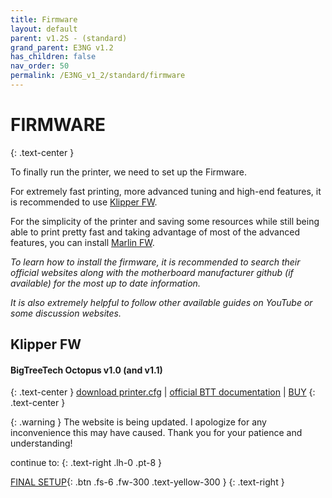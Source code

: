 ```yaml
---
title: Firmware
layout: default
parent: v1.2S - (standard)
grand_parent: E3NG v1.2
has_children: false
nav_order: 50
permalink: /E3NG_v1_2/standard/firmware
---
```

# FIRMWARE
{: .text-center }

To finally run the printer, we need to set up the Firmware.

For extremely fast printing, more advanced tuning and high-end features, it is recommended to use [Klipper FW].

For the simplicity of the printer and saving some resources while still being able to print pretty fast and taking advantage of most of the advanced features, you can install [Marlin FW].

*To learn how to install the firmware, it is recommended to search their official websites along with the motherboard manufacturer github (if available) for the most up to date information.*

*It is also extremely helpful to follow other available guides on YouTube or some discussion websites.*

## Klipper FW

#### BigTreeTech Octopus v1.0 (and v1.1)
{: .text-center }
[download printer.cfg](https://github.com/RH3D/E3NG/blob/main/firmware/Klipper/v1.2S/E3NG_v1.2S_Octopus_v1.1_printer.cfg) | [official BTT documentation](https://github.com/bigtreetech/BIGTREETECH-OCTOPUS-V1.0) | [BUY](https://s.click.aliexpress.com/e/_Dd8mCyj)
{: .text-center }

{: .warning }
The website is being updated. I apologize for any inconvenience this may have caused. Thank you for your patience and understanding!

continue to:
{: .text-right .lh-0 .pt-8 }

[FINAL SETUP]{: .btn .fs-6 .fw-300 .text-yellow-300 }
{: .text-right }

[Klipper FW]: https://www.klipper3d.org/
[Marlin FW]: https://marlinfw.org/
[FINAL SETUP]: https://rh3d.xyz/E3NG_v1_2/final_setup

